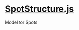 

<!-- Start datastructures/SpotStructure.js -->

# [SpotStructure.js](SpotStructure.js)

Model for Spots

<!-- End datastructures/SpotStructure.js -->

